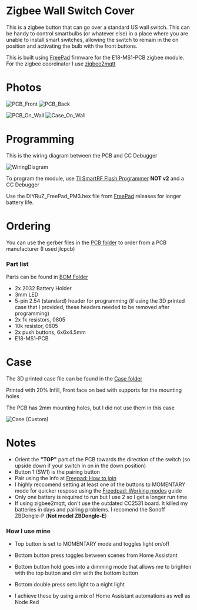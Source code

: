 # Zigbee Wall Switch Cover
This is a zigbee button that can go over a standard US wall switch. This can be handy to control smartbulbs (or whatever else) in a place where you are unable to install smart switches, allowing the switch to remain in the on position and activating the bulb with the front buttons.

This is built using [FreePad](https://github.com/diyruz/freepad) firmware for the E18-MS1-PCB zigbee module. For the zigbee coordinator I use [zigbee2mqtt](https://www.zigbee2mqtt.io/)

# Photos

![PCB_Front](https://user-images.githubusercontent.com/12613759/225990714-82f4070e-8f06-425e-b773-d88c17ac61c5.jpg) ![PCB_Back](https://user-images.githubusercontent.com/12613759/225990713-b68e532a-02b2-440a-b12a-4e1ec7ed334e.jpg)

![PCB_On_Wall](https://user-images.githubusercontent.com/12613759/225990718-b320dfeb-5f1c-44e4-844d-b0c2c7245a5a.jpg) ![Case_On_Wall](https://user-images.githubusercontent.com/12613759/225990721-0f84a5b7-3be8-4a63-bc4f-584a9ef7f88f.jpg)

# Programming
This is the wiring diagram between the PCB and CC Debugger

![WiringDiagram](https://user-images.githubusercontent.com/12613759/225987185-fef0e402-405f-4a0a-b338-9e8f65b060e7.png)

To program the module, use [TI SmartRF Flash Programmer](https://www.ti.com/tool/FLASH-PROGRAMMER) **NOT v2** and a CC Debugger

Use the DIYRuZ_FreePad_PM3.hex file from [FreePad](https://github.com/diyruz/freepad/releases) releases for longer battery life.
  
# Ordering
You can use the gerber files in the [PCB folder](PCB/) to order from a PCB manufacturer (I used jlcpcb)

### Part list
Parts can be found in [BOM Folder](BOM/bom.csv)
- 2x 2032 Battery Holder
- 3mm LED
- 5-pin 2.54 (standard) header for programming (if using the 3D printed case that I provided, these headers needed to be removed after programming)
- 2x 1k resistors, 0805
- 10k resistor, 0805
- 2x push buttons, 6x6x4.5mm
- E18-MS1-PCB

# Case
The 3D printed case file can be found in the [Case folder](Case/)

Printed with 20% Infill, Front face on bed with supports for the mounting holes

The PCB has 2mm mounting holes, but I did not use them in this case

![Case (Custom)](https://user-images.githubusercontent.com/12613759/225993588-0e287e40-10d9-466d-a7bb-2e0419b1a7cc.png)

# Notes
- Orient the **"TOP"** part of the PCB towards the direction of the switch (so upside down if your switch in on in the down position)
- Button 1 (SW1) is the pairing button
- Pair using the info at [Freepad: How to join](https://github.com/diyruz/freepad#how-to-join)
- I highly reccomend setting at least one of the buttons to MOMENTARY mode for quicker respose using the [Freedpad: Working modes](https://github.com/diyruz/freepad#work-modes) guide
- Only one battery is required to run but I use 2 so I get a longer run time
- If using zigbee2mqtt, don't use the outdated CC2531 board. It killed my batteries in days and pairing problems. I recomend the Sonoff ZBDongle-P (**Not model ZBDongle-E**)

### How I use mine
- Top button is set to MOMENTARY mode and toggles light on/off
- Bottom button press toggles between scenes from Home Assistant
- Bottom button hold goes into a dimming mode that allows me to brighten with the top button and dim with the bottom button
- Bottom double press sets light to a night light

- I achieve these by using a mix of Home Assistant automations as well as Node Red

